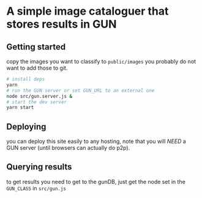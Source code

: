 # A simple image cataloguer that stores results in GUN

## Getting started
copy the images you want to classify to `public/images` you probably do not
want to add those to git.

```sh
# install deps
yarn
# run the GUN server or set GUN_URL to an external one
node src/gun.server.js &
# start the dev server
yarn start
```

## Deploying
you can deploy this site easily to any hosting, note that you will *NEED* a
GUN server (until browsers can actually do p2p).

## Querying results
to get results you need to get to the gunDB, just get the node set in the
`GUN_CLASS` in `src/gun.js`
